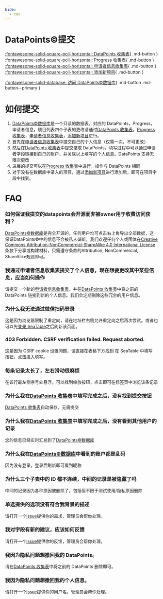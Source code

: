 ```yaml
---
hide:
  - toc
---
```


# DataPoints&copy;提交

[:fontawesome-solid-square-poll-horizontal: DataPoints 收集表](newdatapoints.md){ .md-button } [:fontawesome-solid-square-poll-horizontal: Progress 收集表](newprogress.md){ .md-button } [:fontawesome-solid-square-poll-horizontal: 申请者信息收集表](newapplicant.md){ .md-button } [:fontawesome-solid-square-poll-horizontal: 添加新项目](newprogram.md){ .md-button }

[:fontawesome-solid-database: 访问 DataPoints&copy;数据库](datapoints.md){ .md-button .md-button--primary }

# 如何提交

1. [DataPoints&copy;数据库](datapoints.md)是一个只读的数据表，对应的 DataPoints，Progress，申请者信息，项目列表四个子表的更改请通过[DataPoints 收集表](newdatapoints.md)，[Progress 收集表](newprogress.md)，[申请者信息收集表](newapplicant.md)，[添加新项目](newprogram.md)进行。
2. 首先在[申请者信息收集表](newapplicant.md)中提交自己的个人信息（仅需一次，不可更改）
3. 然后在[DataPoints 收集表](newdatapoints.md)中提交录取 DataPoints，填写过程中可以通过申请者字段链接到自己的账户，并关联以上填写的个人信息。DataPoints 支持无限次更改
4. 进展的提交可以在[Progress 收集表](newprogress.md)中进行，操作与 DataPoints 相同
5. 对于没有在数据库中录入的项目，通过[添加新项目](newprogram.md)进行添加后，即可在项目字段中找到。

# FAQ

### 如何保证我提交的datapoints会开源而非被owner用于收费访问获利？

[DataPoints&copy;数据库](datapoints.md)是完全开源的，任何用户均可点击右上角导出全部数据，这保证DataPoints&copy;中的信息不会被私人垄断。我们欢迎任何个人或团体在[Creative Commons Attribution-NonCommercial-ShareAlike 4.0 International License](http://creativecommons.org/licenses/by-nc-sa/4.0/)条款下分享或构建材料，只需遵守条款的Attribution, NonCommercial, ShareAlike规则即可。

### 我通过申请者信息收集表提交了个人信息，现在想要更改其中某些信息，应当如何操作

请提交一个新的[申请者信息收集表](newapplicant.md)，并在[DataPoints 收集表](newdatapoints.md)中将之前的 DataPoints 链接到新的个人信息。我们会定期删除这些冗余的用户信息。

### 为什么我无法通过微信扫码登录

这是因为浏览器限制了重定向，请在地址栏右侧允许重定向之后再次尝试。或者也可以先[登录 SeaTable](https://cloud.seatable.cn/)之后刷新该页面。

### 403 Forbidden. CSRF verification failed. Request aborted.

这是因为 CSRF cookie 设置问题，请直接在表格下方找到 在 SeaTable 中填写 按钮，点击进入填写。

### 每条记录太长了，左右滑动很麻烦

在该行最左侧序号处悬浮，可以找到缩放按钮，点击即可在标签页中浏览该条记录

### 为什么我在[DataPoints 收集表](newdatapoints.md)中填写完成之后，没有找到提交按钮

[DataPoints 收集表](newdatapoints.md)自动保存，无需提交

### 为什么我在[DataPoints 收集表](newdatapoints.md)中填写完成之后，没有看到其他用户的记录

您的信息已经实时汇总到了[DataPoints&copy;数据库](datapoints.md)

### 为什么我在[DataPoints&copy;数据库](datapoints.md)中看到的账户都是乱码

因为没有登录，登录后刷新即可看到昵称

### 为什么三个子表中的 ID 都不连续，中间的记录是被隐藏了吗

中间的记录因为各种原因被删除了，包括但不限于测试使用/隐私原因删除

### 单选提供的选项没有符合我背景的描述

请打开一个[Issue](https://github.com/csmsapp/csmsapp.github.io/issues)提供你的需求，管理员会帮你处理。

### 我对字段有新的建议，应该如何反馈

请打开一个[Issue](https://github.com/csmsapp/csmsapp.github.io/issues)提供你的反馈，管理员会帮你处理。

### 我因为隐私问题想撤回我的 DataPoints。

请在[DataPoints 收集表](newdatapoints.md)中将之前的 DataPoints 删除即可。

### 我因为隐私问题想撤回我的个人信息。

请打开一个[Issue](https://github.com/csmsapp/csmsapp.github.io/issues)提供你的用户名，管理员会帮你处理。
